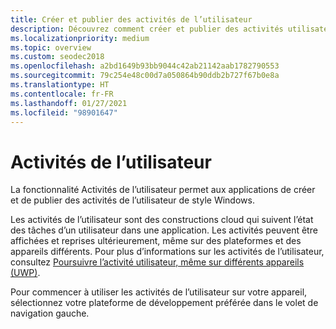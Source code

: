 ```yaml
---
title: Créer et publier des activités de l’utilisateur
description: Découvrez comment créer et publier des activités utilisateur de style Windows. Les activités utilisateur sont des constructions cloud qui suivent l’état des tâches d’un utilisateur dans une application.
ms.localizationpriority: medium
ms.topic: overview
ms.custom: seodec2018
ms.openlocfilehash: a2bd1649b93bb9044c42ab21142aab1782790553
ms.sourcegitcommit: 79c254e48c00d7a050864b90ddb2b727f67b0e8a
ms.translationtype: HT
ms.contentlocale: fr-FR
ms.lasthandoff: 01/27/2021
ms.locfileid: "98901647"
---
```

# <a name="user-activities"></a>Activités de l’utilisateur

La fonctionnalité Activités de l’utilisateur permet aux applications de créer et de publier des activités de l’utilisateur de style Windows.

Les activités de l’utilisateur sont des constructions cloud qui suivent l’état des tâches d’un utilisateur dans une application. Les activités peuvent être affichées et reprises ultérieurement, même sur des plateformes et des appareils différents. Pour plus d’informations sur les activités de l’utilisateur, consultez [Poursuivre l’activité utilisateur, même sur différents appareils (UWP)](/windows/uwp/launch-resume/useractivities).

Pour commencer à utiliser les activités de l’utilisateur sur votre appareil, sélectionnez votre plateforme de développement préférée dans le volet de navigation gauche.